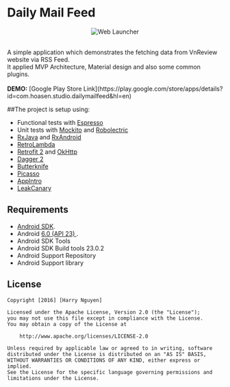 Daily Mail Feed
===================

<p align="center">
    <img src="https://lh3.googleusercontent.com/V1f3lNWW9DulWTxHXDDPC-n5k536KUoYCvLLJU_UJXB5V3PKgemEQLPHyvnZoRvulZ8=w300-rw" alt="Web Launcher"/>
</p>

<br>
A simple application which demonstrates the fetching data from VnReview website via RSS Feed.
<br>
It applied MVP Architecture, Material design and also some common plugins.
<br><br>
<b>DEMO:</b> [Google Play Store Link](https://play.google.com/store/apps/details?id=com.hoasen.studio.dailymailfeed&hl=en)

##The project is setup using:

- Functional tests with [Espresso](http://google.github.io/android-testing-support-library/docs/espresso)
- Unit tests with [Mockito](http://mockito.org/) and [Robolectric](http://robolectric.org/) 
- [RxJava](https://github.com/ReactiveX/RxJava) and [RxAndroid](https://github.com/ReactiveX/RxAndroid)
- [RetroLambda](https://github.com/evant/gradle-retrolambda)  
- [Retrofit 2](http://square.github.io/retrofit/) and [OkHttp](https://github.com/square/okhttp)
- [Dagger 2](http://google.github.io/dagger/)
- [Butterknife](https://github.com/JakeWharton/butterknife)
- [Picasso](https://github.com/square/picasso)
- [AppIntro](https://github.com/PaoloRotolo/AppIntro)
- [LeakCanary](https://github.com/square/leakcanary)

Requirements
------------

 - [Android SDK](http://developer.android.com/sdk/index.html).
 - Android [6.0 (API 23) ](http://developer.android.com/tools/revisions/platforms.html#6.0).
 - Android SDK Tools
 - Android SDK Build tools 23.0.2
 - Android Support Repository
 - Android Support library

## License

    Copyright [2016] [Harry Nguyen]

    Licensed under the Apache License, Version 2.0 (the "License");
    you may not use this file except in compliance with the License.
    You may obtain a copy of the License at

        http://www.apache.org/licenses/LICENSE-2.0

    Unless required by applicable law or agreed to in writing, software
    distributed under the License is distributed on an "AS IS" BASIS,
    WITHOUT WARRANTIES OR CONDITIONS OF ANY KIND, either express or implied.
    See the License for the specific language governing permissions and
    limitations under the License.